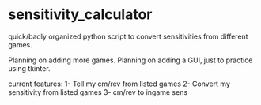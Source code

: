 # sensitivity_calculator
quick/badly organized python script to convert sensitivities from different games.

Planning on adding more games.
Planning on adding a GUI, just to practice using tkinter.

current features:
1- Tell my cm/rev from listed games
2- Convert my sensitivity from listed games
3- cm/rev to ingame sens
